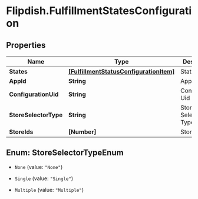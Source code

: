 # Flipdish.FulfillmentStatesConfiguration

## Properties
Name | Type | Description | Notes
------------ | ------------- | ------------- | -------------
**States** | [**[FulfillmentStatusConfigurationItem]**](FulfillmentStatusConfigurationItem.md) | States | [optional] 
**AppId** | **String** | AppId | [optional] 
**ConfigurationUid** | **String** | Configuration Uid | [optional] 
**StoreSelectorType** | **String** | Store Selector Type | [optional] 
**StoreIds** | **[Number]** | Store Ids | [optional] 


<a name="StoreSelectorTypeEnum"></a>
## Enum: StoreSelectorTypeEnum


* `None` (value: `"None"`)

* `Single` (value: `"Single"`)

* `Multiple` (value: `"Multiple"`)




